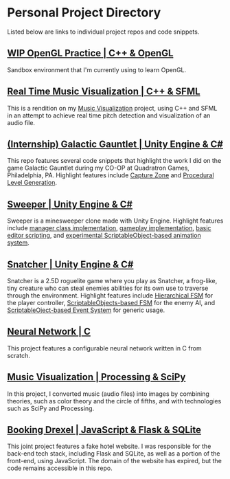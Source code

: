 # Personal Project Directory
Listed below are links to individual project repos and code snippets.

## [WIP OpenGL Practice | C++ & OpenGL](https://github.com/BenWeiTang/OpenGL-Practice)
Sandbox environment that I'm currently using to learn OpenGL.

## [Real Time Music Visualization | C++ & SFML](https://github.com/BenWeiTang/Real-Time-Music-Visualization)
This is a rendition on my [Music Visualization](https://github.com/BenWeiTang/Music-Visualization) project, using C++ and SFML in an attempt to achieve real time pitch detection and visualization of an audio file.

## [(Internship) Galactic Gauntlet | Unity Engine & C#](https://github.com/BenWeiTang/Galactic-Gauntlet-Code-Snippets)
This repo features several code snippets that highlight the work I did on the game Galactic Gauntlet during my CO-OP at Quadratron Games, Philadelphia, PA. Highlight features include [Capture Zone](https://github.com/BenWeiTang/Galactic-Gauntlet-Code-Snippets/tree/main/CaptureZone) and [Procedural Level Generation](https://github.com/BenWeiTang/Galactic-Gauntlet-Code-Snippets/tree/main/ProceduralLevel).

## [Sweeper | Unity Engine & C#](https://github.com/BenWeiTang/Sweeper)
Sweeper is a minesweeper clone made with Unity Engine. Highlight features include [manager class implementation](https://github.com/BenWeiTang/Sweeper/tree/Main/Assets/Scripts/Core/Manager), [gameplay implementation](https://github.com/BenWeiTang/Sweeper/tree/Main/Assets/Scripts/Core/Gameplay), [basic editor scripting](https://github.com/BenWeiTang/Sweeper/tree/Main/Assets/Scripts/Editor), and [experimental ScriptableObject-based animation system](https://github.com/BenWeiTang/Sweeper/tree/Main/Assets/Scripts/Animation).

## [Snatcher | Unity Engine & C#](https://github.com/BenWeiTang/Snatcher)
Snatcher is a 2.5D roguelite game where you play as Snatcher, a frog-like, tiny creature who can steal enemies abilities for its own use to traverse through the environment. Highlight features include [Hierarchical FSM](https://github.com/BenWeiTang/Snatcher/tree/main/Assets/_Snatcher/_Script/Player%20State%20Machine) for the player controller, [ScriptableObjects-based FSM](https://github.com/BenWeiTang/Snatcher/tree/main/Assets/_Snatcher/_Script/Enemy%20State%20Machine) for the enemy AI, and [ScriptableOject-based Event System](https://github.com/BenWeiTang/Snatcher/tree/main/Assets/_Snatcher/_Script/Event%20System) for generic usage.

## [Neural Network | C](https://github.com/BenWeiTang/Neural-Network)
This project features a configurable neural network written in C from scratch.

## [Music Visualization | Processing & SciPy](https://github.com/BenWeiTang/Music-Visualization)
In this project, I converted music (audio files) into images by combining theories, such as color theory and the circle of fifths, and with technologies such as SciPy and Processing.

## [Booking Drexel | JavaScript & Flask & SQLite](https://github.com/BenWeiTang/BookingDrexel)
This joint project features a fake hotel website. I was responsible for the back-end tech stack, including Flask and SQLite, as well as a portion of the front-end, using JavaScript. The domain of the website has expired, but the code remains accessible in this repo.
